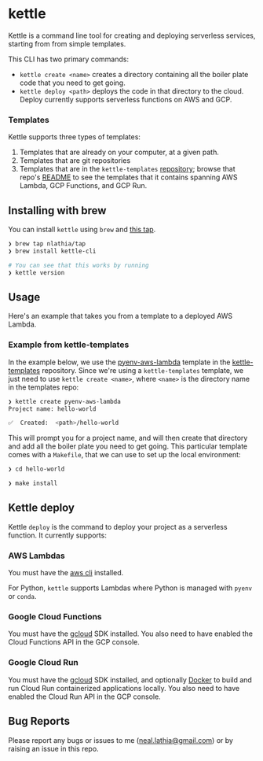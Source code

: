 # kettle

Kettle is a command line tool for creating and deploying serverless services, starting from from simple templates.

This CLI has two primary commands:

* `kettle create <name>` creates a directory containing all the boiler plate code that you need to get going. 
* `kettle deploy <path>` deploys the code in that directory to the cloud. Deploy currently supports serverless functions on AWS and GCP.

### Templates

Kettle supports three types of templates:

1. Templates that are already on your computer, at a given path.
2. Templates that are git repositories
3. Templates that are in the `kettle-templates` [repository](https://github.com/operatorai/kettle-templates); browse that repo's [README](https://github.com/operatorai/kettle-templates/blob/main/README.md) to see the templates that it contains spanning AWS Lambda, GCP Functions, and GCP Run.

## Installing with brew

You can install `kettle` using `brew` and [this tap](https://github.com/nlathia/homebrew-tap).

```bash
❯ brew tap nlathia/tap
❯ brew install kettle-cli

# You can see that this works by running
❯ kettle version
```

## Usage

Here's an example that takes you from a template to a deployed AWS Lambda.

### Example from kettle-templates

In the example below, we use the [pyenv-aws-lambda](https://github.com/operatorai/kettle-templates/tree/main/pyenv-aws-lambda) template in the [kettle-templates](https://github.com/operatorai/kettle-templates) repository. Since we're using a `kettle-templates` template, we just need to use `kettle create <name>`, where `<name>` is the directory name in the templates repo:

```bash
❯ kettle create pyenv-aws-lambda
Project name: hello-world

✅  Created:  <path>/hello-world
```

This will prompt you for a project name, and will then create that directory and add all the boiler plate you need to get going. This particular template comes with a `Makefile`, that we can use to set up the local environment:

```bash
❯ cd hello-world

❯ make install
```

## Kettle deploy

Kettle `deploy` is the command to deploy your project as a serverless function. It currently supports:

### AWS Lambdas

You must have the [aws cli](https://aws.amazon.com/cli/) installed.

For Python, `kettle` supports Lambdas where Python is managed with `pyenv` or `conda`.

### Google Cloud Functions

You must have the [gcloud](https://cloud.google.com/sdk/gcloud) SDK installed. You also need to have enabled the Cloud Functions API in the GCP console.

### Google Cloud Run

You must have the [gcloud](https://cloud.google.com/sdk/gcloud) SDK installed, and optionally [Docker](https://docs.docker.com/get-docker/) to build and run Cloud Run containerized applications locally. You also need to have enabled the Cloud Run API in the GCP console.

## Bug Reports

Please report any bugs or issues to me (neal.lathia@gmail.com) or by raising an issue in this repo.
